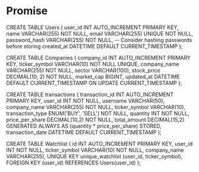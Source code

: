 

# Promise

CREATE TABLE Users (
    user_id INT AUTO_INCREMENT PRIMARY KEY,
    name VARCHAR(255) NOT NULL,
    email VARCHAR(255) UNIQUE NOT NULL,
    password_hash VARCHAR(255) NOT NULL,  -- Consider hashing passwords before storing
    created_at DATETIME DEFAULT CURRENT_TIMESTAMP
);

CREATE TABLE Companies (
    company_id INT AUTO_INCREMENT PRIMARY KEY,
    ticker_symbol VARCHAR(10) NOT NULL UNIQUE,
    company_name VARCHAR(255) NOT NULL,
    sector VARCHAR(100),
    stock_price DECIMAL(10, 2) NOT NULL,
    market_cap BIGINT,
    updated_at DATETIME DEFAULT CURRENT_TIMESTAMP ON UPDATE CURRENT_TIMESTAMP
);


CREATE TABLE transactions (
    transaction_id INT AUTO_INCREMENT PRIMARY KEY,
    user_id INT NOT NULL,
    username VARCHAR(50),
    company_name VARCHAR(255) NOT NULL,
    ticker_symbol VARCHAR(10),
    transaction_type ENUM('BUY', 'SELL') NOT NULL,
    quantity INT NOT NULL,
    price_per_share DECIMAL(10,2) NOT NULL,
    total_amount DECIMAL(15,2) GENERATED ALWAYS AS (quantity * price_per_share) STORED,
    transaction_date DATETIME DEFAULT CURRENT_TIMESTAMP
);

CREATE TABLE Watchlist (
    id INT AUTO_INCREMENT PRIMARY KEY,
    user_id INT NOT NULL, 
    ticker_symbol VARCHAR(10) NOT NULL, 
    company_name VARCHAR(255), 
    UNIQUE KEY unique_watchlist (user_id, ticker_symbol), 
    FOREIGN KEY (user_id) REFERENCES Users(user_id) 
);

